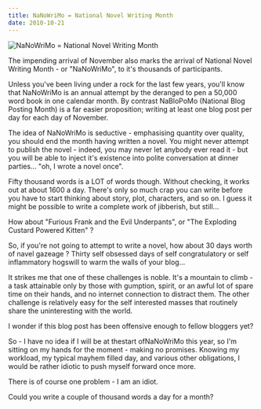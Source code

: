 ```yaml
---
title: NaNoWriMo = National Novel Writing Month
date: 2010-10-21
---
```


![NaNoWriMo = National Novel Writing Month](https://source.unsplash.com/X6cChncECA8/1600x900)

The impending arrival of November also marks the arrival of National Novel Writing Month - or "NaNoWriMo", to it's thousands of participants.

Unless you've been living under a rock for the last few years, you'll know that NaNoWriMo is an annual attempt by the deranged to pen a 50,000 word book in one calendar month. By contrast NaBloPoMo (National Blog Posting Month) is a far easier proposition; writing at least one blog post per day for each day of November.

The idea of NaNoWriMo is seductive - emphasising quantity over quality, you should end the month having written a novel. You might never attempt to publish the novel - indeed, you may never let anybody ever read it - but you will be able to inject it's existence into polite conversation at dinner parties... "oh, I wrote a novel once".

Fifty thousand words is a LOT of words though. Without checking, it works out at about 1600 a day. There's only so much crap you can write before you have to start thinking about story, plot, characters, and so on. I guess it might be possible to write a complete work of jibberish, but still...

How about "Furious Frank and the Evil Underpants", or "The Exploding Custard Powered Kitten" ?

So, if you're not going to attempt to write a novel, how about 30 days worth of navel gazeage ? Thirty self obsessed days of self congratulatory or self inflammatory hogswill to warm the walls of your blog...

It strikes me that one of these challenges is noble. It's a mountain to climb - a task attainable only by those with gumption, spirit, or an awful lot of spare time on their hands, and no internet connection to distract them. The other challenge is relatively easy for the self interested masses that routinely share the uninteresting with the world.

I wonder if this blog post has been offensive enough to fellow bloggers yet?

So - I have no idea if I will be at thestart ofNaNoWriMo this year, so I'm sitting on my hands for the moment - making no promises. Knowing my workload, my typical mayhem filled day, and various other obligations, I would be rather idiotic to push myself forward once more.

There is of course one problem - I am an idiot.

Could you write a couple of thousand words a day for a month?